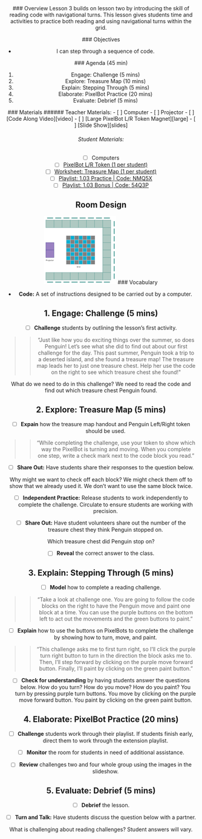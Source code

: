 <header class='header' title='Step It Up' subtitle='Lesson 1.03'/>

<notable>
<iconp src='/icons/activity.png'>### Overview</iconp>
Lesson 3 builds on lesson two by introducing the skill of reading code with navigational turns. This lesson gives students time and activities to practice both reading and using navigational turns within the grid.

<iconp src='/icons/objectives.png'>### Objectives</iconp>
- I can step through a sequence of code.

<iconp src='/icons/agenda.png'>### Agenda (45 min)</iconp>
1. Engage: Challenge (5 mins)
1. Explore: Treasure Map (10 mins)
1. Explain: Stepping Through (5 mins)
1. Elaborate: PixelBot Practice (20 mins)
1. Evaluate: Debrief (5 mins)

<note>
<iconp src='/icons/materials.png'>### Materials</iconp>
###### Teacher Materials:
- [ ] Computer
- [ ] Projector
- [ ] [Code Along Video][video]
- [ ] [Large PixelBot L/R Token Magnet][large]
- [ ] [Slide Show][slides]

###### Student Materials:
- [ ] Computers
- [ ] [PixelBot L/R Token (1 per student)][token]
- [ ] [Worksheet: Treasure Map (1 per student)][worksheet]
- [ ] [Playlist: 1.03 Practice | Code: NMQ5X][practice]
- [ ] [Playlist: 1.03 Bonus | Code: 54Q3P][extension]
</note>

## Room Design
![room](/images/layout-grid.png)
<note>
<iconp src='/icons/vocab.png'>### Vocabulary</iconp>
- **Code:** A set of instructions designed to be carried out by a computer.
</note>

<pagebreak/>

## 1. Engage: Challenge (5 mins)
- [ ] **Challenge** students by outlining the lesson’s first activity.
>>“Just like how you do exciting things over the summer, so does Penguin! Let’s see what she did to find out about our first challenge for the day. This past summer, Penguin took a trip to a deserted island, and she found a treasure map! The treasure map leads her to just one treasure chest. Help her use the code on the right to see which treasure chest she found!"

<iconp type='question'>What do we need to do in this challenge?</iconp>
<iconp type='answer'>We need to read the code and find out which treasure chest Penguin found.</iconp>

## 2. Explore: Treasure Map (5 mins)
- [ ] **Expain** how the treasure map handout and Penguin Left/Right token should be used.
>>“While completing the challenge, use your token to show which way the PixelBot is turning and moving. When you complete one step, write a check mark next to the code block you read.”

- [ ] **Share Out:** Have students share their responses to the question below.

<iconp type='question'>Why might we want to check off each block?</iconp>
<iconp type='answer'>We might check them off to show that we already used it. We don’t want to use the same block twice.</iconp>

- [ ] **Independent Practice:** Release students to work independently to complete the challenge. Circulate to ensure students are working with precision.

- [ ] **Share Out:** Have student volunteers share out the number of the treasure chest they think Penguin stopped on.

<iconp type='question'>Which treasure chest did Penguin stop on?</iconp>

- [ ] **Reveal** the correct answer to the class.

## 3. Explain: Stepping Through (5 mins)
- [ ] **Model** how to complete a reading challenge.
>>“Take a look at challenge one. You are going to follow the code blocks on the right to have the Penguin move and paint one block at a time. You can use the purple buttons on the bottom left to act out the movements and the green buttons to paint.”

- [ ] **Explain** how to use the buttons on PixelBots to complete the challenge by showing how to turn, move, and paint.
>>“This challenge asks me to first turn right, so I’ll click the purple turn right button to turn in the direction the block asks me to. Then, I’ll step forward by clicking on the purple move forward button. Finally, I’ll paint by clicking on the green paint button.”

- [ ] **Check for understanding** by having students answer the questions below.
<iconp type='question'>How do you turn? How do you move? How do you paint?</iconp>
<iconp type='answer'>You turn by pressing purple turn buttons. You move by clicking on the purple move forward button. You paint by clicking on the green paint button.</iconp>

## 4. Elaborate: PixelBot Practice (20 mins)
- [ ] **Challenge** students work through their playlist. If students finish early, direct them to work through the extension playlist.

- [ ] **Monitor** the room for students in need of additional assistance.

- [ ] **Review** challenges two and four whole group using the images in the slideshow.

## 5. Evaluate: Debrief (5 mins)
- [ ] **Debrief** the lesson.

- [ ] **Turn and Talk:** Have students discuss the question below with a partner.

<iconp type='question'>What is challenging about reading challenges?</iconp>
<iconp type='answer'>Student answers will vary.</iconp>

</notable>

[video]: https://vimeo.com/234701592
[large]: https://drive.google.com/open?id=1Hg-lNz9Vy5af6qyXeXBa4qykGP6WK3fOeFLBYNImRl0
[slides]: https://drive.google.com/open?id=1eCarOgWoCSeZjmsYR3661XJfu56UQYYHq1tHMKdxCiM
[token]: https://drive.google.com/open?id=1E0kqihIfiAbHrQLFTbQjNC5wxrP_DdGYuptqznrnjqA
[worksheet]: https://drive.google.com/open?id=1-p2eqj4ZC7Z4q__IoMOG-ovtwWKM5M-fPUP-Ly7eaAI
[practice]:http://www.pixelbots.io/NMQ5X
[extension]: http://www.pixelbots.io/54Q3P
